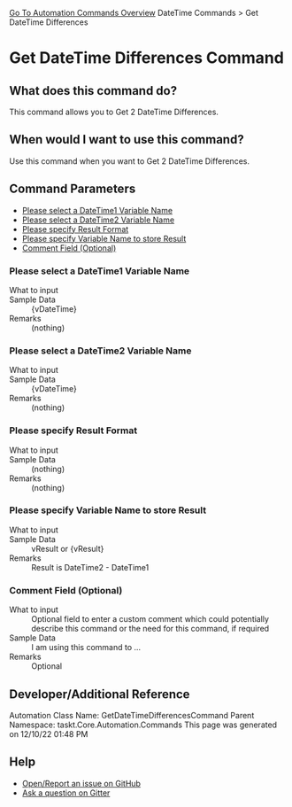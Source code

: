 <!--TITLE: Get DateTime Differences Command -->
<!-- SUBTITLE: a command in the DateTime Commands group. -->
[Go To Automation Commands Overview](/automation-commands.md)
DateTime Commands &gt; Get DateTime Differences


# Get DateTime Differences Command


## What does this command do?
This command allows you to Get 2 DateTime Differences.


## When would I want to use this command?
Use this command when you want to Get 2 DateTime Differences.


## Command Parameters
- [Please select a DateTime1 Variable Name](#param_0)
- [Please select a DateTime2 Variable Name](#param_1)
- [Please specify Result Format](#param_2)
- [Please specify Variable Name to store Result](#param_3)
- [Comment Field (Optional)](#param_4)


<a id="param_0"></a>
### Please select a DateTime1 Variable Name


<dl>
<dt>What to input</dt><dd></dd>
<dt>Sample Data</dt><dd>{vDateTime}</dd>
<dt>Remarks</dt><dd>(nothing)</dd>
</dl>




<a id="param_1"></a>
### Please select a DateTime2 Variable Name


<dl>
<dt>What to input</dt><dd></dd>
<dt>Sample Data</dt><dd>{vDateTime}</dd>
<dt>Remarks</dt><dd>(nothing)</dd>
</dl>




<a id="param_2"></a>
### Please specify Result Format


<dl>
<dt>What to input</dt><dd></dd>
<dt>Sample Data</dt><dd>(nothing)</dd>
<dt>Remarks</dt><dd>(nothing)</dd>
</dl>




<a id="param_3"></a>
### Please specify Variable Name to store Result


<dl>
<dt>What to input</dt><dd></dd>
<dt>Sample Data</dt><dd>vResult or {vResult}</dd>
<dt>Remarks</dt><dd>Result is DateTime2 - DateTime1</dd>
</dl>




<a id="param_4"></a>
### Comment Field (Optional)


<dl>
<dt>What to input</dt><dd>Optional field to enter a custom comment which could potentially describe this command or the need for this command, if required</dd>
<dt>Sample Data</dt><dd>I am using this command to ...</dd>
<dt>Remarks</dt><dd>Optional</dd>
</dl>




## Developer/Additional Reference
Automation Class Name: GetDateTimeDifferencesCommand
Parent Namespace: taskt.Core.Automation.Commands
This page was generated on 12/10/22 01:48 PM


## Help
- [Open/Report an issue on GitHub](https://github.com/rcktrncn/taskt/issues/new)
- [Ask a question on Gitter](https://gitter.im/taskt-rpa/Lobby)
